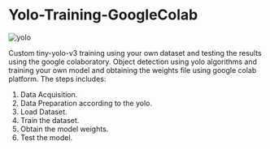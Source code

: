 # Yolo-Training-GoogleColab
![yolo](https://user-images.githubusercontent.com/10113553/55484056-6a707d80-5645-11e9-919f-089026e82136.gif)

Custom tiny-yolo-v3 training using your own dataset and testing the results using the google colaboratory.
Object detection using yolo algorithms and training your own model and obtaining the weights file using google colab 
platform.
The steps includes:

1. Data Acquisition.
2. Data Preparation according to the yolo.
3. Load Dataset.
4. Train the dataset.
5. Obtain the model weights.
6. Test the model.

